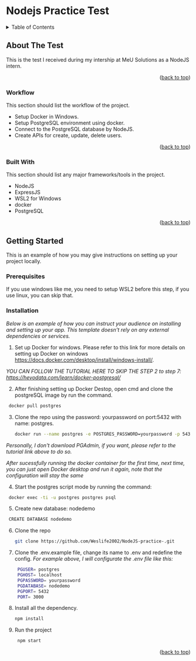 # Nodejs Practice Test

<!-- TABLE OF CONTENTS -->
<details>
  <summary>Table of Contents</summary>
  <ol>
    <li>
      <a href="#about-the-test">About The Test</a>
      <ul>
        <li><a href="#workflow">Workflow</a></li>
        <li><a href="#built-with">Built With</a></li>
      </ul>
    </li>
    <li>
      <a href="#getting-started">Getting Started</a>
      <ul>
        <li><a href="#prerequisites">Prerequisites</a></li>
        <li><a href="#installation">Installation</a></li>
      </ul>
    </li>
  </ol>
</details>

<!-- ABOUT THE PROJECT -->
## About The Test

This is the test I received during my intership at MeU Solutions as a NodeJS intern.

<p align="right">(<a href="#top">back to top</a>)</p>

### Workflow

This section should list the workflow of the project.

* Setup Docker in Windows.
* Setup PostgreSQL environment using docker.
* Connect to the PostgreSQL database by NodeJS.
* Create APIs for create, update, delete users.

<p align="right">(<a href="#top">back to top</a>)</p>

### Built With

This section should list any major frameworks/tools in the project.

* NodeJS
* ExpressJS 
* WSL2 for Windows
* docker
* PostgreSQL

<p align="right">(<a href="#top">back to top</a>)</p>

<!-- GETTING STARTED -->
## Getting Started

This is an example of how you may give instructions on setting up your project locally.

### Prerequisites

If you use windows like me, you need to setup WSL2 before this step, if you use linux, you can skip that.

### Installation

_Below is an example of how you can instruct your audience on installing and setting up your app. This template doesn't rely on any external dependencies or services._

1. Set up Docker for windows.
Please refer to this link for more details on setting up Docker on windows https://docs.docker.com/desktop/install/windows-install/.

_YOU CAN FOLLOW THE TUTORIAL HERE TO SKIP THE STEP 2 to step 7: https://hevodata.com/learn/docker-postgresql/_

2. After finishing setting up Docker Destop, open cmd and clone the postgreSQL image by run the command. 
  ```sh
   docker pull postgres
   ```

3. Clone the repo using the password: yourpassword on port:5432 with name: postgres.
   ```sh
   docker run --name postgres -e POSTGRES_PASSWORD=yourpassword -p 5432:5432 -d postgres
   ```
_Personally, I don't download PGAdmin, if you want, please refer to the tutorial link above to do so._

_After sucessfully running the docker container for the first time, next time, you can just open Docker desktop and run it again, note that the configuration will stay the same_

4. Start the postgres script mode by running the command: 
  ```sh
   docker exec -ti -u postgres postgres psql
   ```
   
5. Create new database: nodedemo 
  ```sh
   CREATE DATABASE nodedemo
   ```
6. Clone the repo
   ```sh
   git clone https://github.com/Weslife2002/NodeJS-practice-.git
   ```
7. Clone the .env.example file, change its name to .env and redefine the config.
_For example above, I will configurate the .env file like this:_ 

   ```sh
    PGUSER= postgres
    PGHOST= localhost
    PGPASSWORD= yourpassword
    PGDATABASE= nodedemo
    PGPORT= 5432
    PORT= 3000
   ```

8. Install all the dependency.
   ```sh
   npm install
   ```
9. Run the project
   ```sh
    npm start
   ```

<p align="right">(<a href="#top">back to top</a>)</p>
